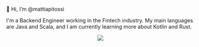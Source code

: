 👋 Hi, I’m @mattiapitossi

I'm a Backend Engineer working in the Fintech industry. My main languages are Java and Scala, and I am currently learning more about Kotlin and Rust.


<!---
mattiapitossi/mattiapitossi is a ✨ special ✨ repository because its `README.md` (this file) appears on your GitHub profile.
You can click the Preview link to take a look at your changes.
--->

<div align = "center">
 <img src="[https://img.shields.io/badge/java-582673?style=for-the-badge&logo=java&logoColor=white](https://img.shields.io/badge/Scala-DC322F?style=for-the-badge&logo=scala&logoColor=white)">

</div>
